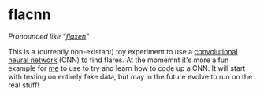 # flacnn

_Pronounced like "[flaxen](https://www.google.co.uk/search?q=Dictionary#dobs=flaxen)"_

This is a (currently non-existant) toy experiment to use a [convolutional neural network](https://en.wikipedia.org/wiki/Convolutional_neural_network) (CNN) to find flares. At the momemnt 
it's more a fun example for [me]() to use to try and learn how to code up a CNN. It will start with testing on entirely
fake data, but may in the future evolve to run on the real stuff!

